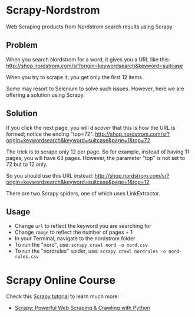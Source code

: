 # Scrapy-Nordstrom
Web Scraping products from Nordstrom search results using Scrapy

## Problem

When you search Nordstrom for a word, it gives you a URL like this:
http://shop.nordstrom.com/sr?origin=keywordsearch&keyword=suitcase

When you try to scrape it, you get only the first 12 items.

Some may resort to Selenium to solve such issues. However, here we are offering a solution using Scrapy.

## Solution

If you click the next page, you will discover that this is how the URL is formed; notice the ending "top=72".
http://shop.nordstrom.com/sr?origin=keywordsearch&keyword=suitcase&page=1&top=72

The trick is to scrape only 12 per page. So for example, instead of having 11 pages, you will have 63 pages. However, the parameter "top" is not set to 72 but to 12 only.

So you should use this URL instead:
http://shop.nordstrom.com/sr?origin=keywordsearch&keyword=suitcase&page=1&top=12


There are two Scrapy spiders, one of which uses LinkExtractor.

## Usage

- Change `url` to reflect the keyword you are searching for
- Change `range` to reflect the number of pages + 1
- In your Terminal, navigate to the nordstrom folder
- To run the "nord", use:
```scrapy crawl nord -o nord.csv```
- To run the "nordrules" spider, use:
```scrapy crawl nordrules -o nord-rules.csv```
 
 
# Scrapy Online Course

Check this [Scrapy tutorial](https://www.udemy.com/scrapy-tutorial-web-scraping-with-python/?couponCode=GITHUB-NORDSTROM) to learn much more:
- [Scrapy: Powerful Web Scraping & Crawling with Python](https://www.udemy.com/scrapy-tutorial-web-scraping-with-python/?couponCode=GITHUB-NORDSTROM)


